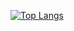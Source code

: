 


[![Top Langs](https://github-readme-stats.vercel.app/api/top-langs/MarkoDjuric=anuraghazra)](https://github.com/anuraghazra/github-readme-stats)



